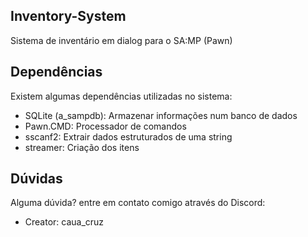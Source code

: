 ## Inventory-System
Sistema de inventário em dialog para o SA:MP (Pawn)

## Dependências
Existem algumas dependências utilizadas no sistema:
- SQLite (a_sampdb): Armazenar informações num banco de dados
- Pawn.CMD: Processador de comandos
- sscanf2: Extrair dados estruturados de uma string
- streamer: Criação dos itens

## Dúvidas
Alguma dúvida? entre em contato comigo através do Discord:
- Creator: caua_cruz
